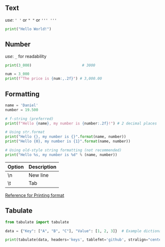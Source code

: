 ## Text
*use*: `' '` or `" "` or `''' '''`
```python
print("Hello World!")
```

## Number
*use*: `_` for readability
```python
print(3_000)                       # 3000

num = 3_000
print(f"The price is {num:,.2f}") # 3,000.00
```

## Formatting
```python
name = 'Daniel'
number = 19.500

# f-string (preferred)
print(f"Hello {name}, my number is {number:.2f}!") # 2 decimal places

# Using str.format
print("Hello {}, my number is {}".format(name, number))
print("Hello {0}, my number is {1}".format(name, number))

# Using old-style string formatting (not recommended)
print("Hello %s, my number is %d" % (name, number))
```

| Option | Description |
| ------ | ----------- |
| \n     | New line    |
| \t     | Tab         |
[Reference for Printing format](https://www.w3schools.com/python/ref_string_format.asp)

## Tabulate
```python
from tabulate import tabulate

data = {"Key": ["A", "B", "C"], "Value": [1, 2, 3]}  # Example dictionary

print(tabulate(data, headers='keys', tablefmt='github', stralign="center"))

```
